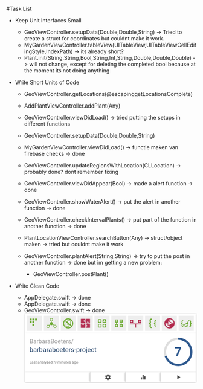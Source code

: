 #Task List
- Keep Unit Interfaces Small
    - GeoViewController.setupData(Double,Double,String) -> Tried to create a struct for coordinates but couldnt make it work. 
    - MyGardenViewController.tableView(UITableView,UITableViewCellEditingStyle,IndexPath) -> its already short?
    - Plant.init(String,String,Bool,String,Int,String,Double,Double,Double) -> will not change, except for deleting the completed bool because at the moment its not doing anything

- Write Short Units of Code
    - GeoViewController.getLocations(@escapinggetLocationsComplete)
    - AddPlantViewController.addPlant(Any)
    - GeoViewController.viewDidLoad() -> tried putting the setups in different functions
    - GeoViewController.setupData(Double,Double,String) 

    - MyGardenViewController.viewDidLoad() -> functie maken van firebase checks -> done
    - GeoViewController.updateRegionsWithLocation(CLLocation) -> probably done? dont remember fixing
    - GeoViewController.viewDidAppear(Bool) -> made a alert function -> done
    - GeoViewController.showWaterAlert() -> put the alert in another function -> done
    - GeoViewController.checkIntervalPlants() -> put part of the function in another function -> done

    - PlantLocationViewController.searchButton(Any) -> struct/object maken -> tried but couldnt make it work
    - GeoViewController.plantAlert(String,String) -> try to put the post in another function -> done but im getting a new problem: 
        - GeoViewController.postPlant()

- Write Clean Code
    - AppDelegate.swift -> done
    - AppDelegate.swift -> done
    - GeoViewController.swift -> done
![alt tag](https://github.com/barbaraboeters/barbaraboeters-project/blob/master/doc/BetterCodeHub.png)
